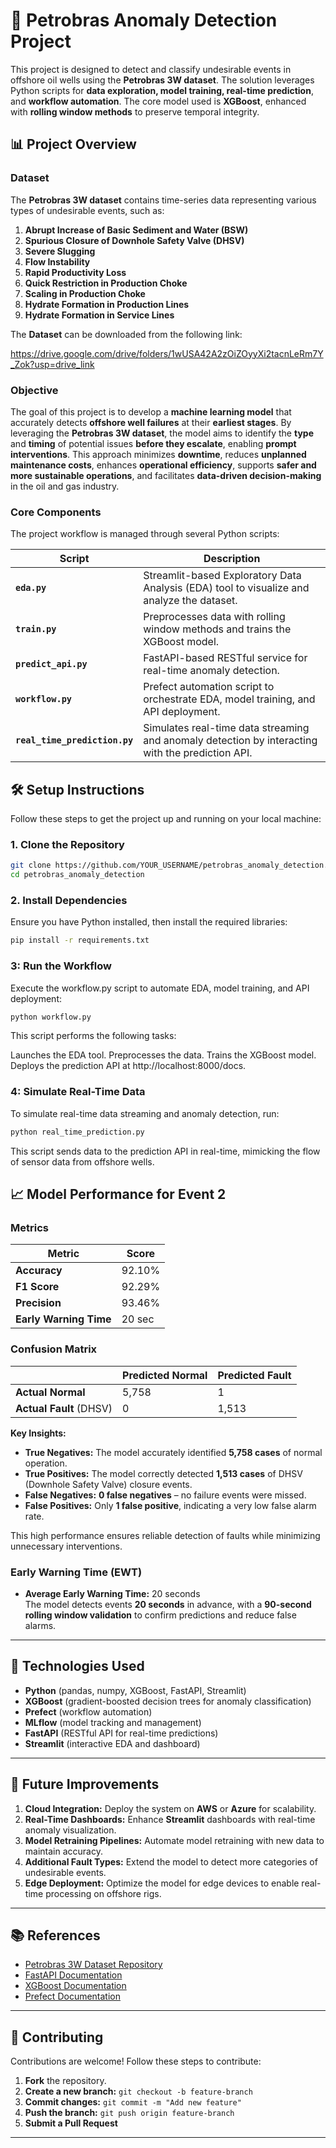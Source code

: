 # 🚢 Petrobras Anomaly Detection Project

This project is designed to detect and classify undesirable events in offshore oil wells using the **Petrobras 3W dataset**. The solution leverages Python scripts for **data exploration, model training, real-time prediction**, and **workflow automation**. The core model used is **XGBoost**, enhanced with **rolling window methods** to preserve temporal integrity.

## 📊 **Project Overview**

### **Dataset**

The **Petrobras 3W dataset** contains time-series data representing various types of undesirable events, such as:

1. **Abrupt Increase of Basic Sediment and Water (BSW)**
2. **Spurious Closure of Downhole Safety Valve (DHSV)**
3. **Severe Slugging**
4. **Flow Instability**
5. **Rapid Productivity Loss**
6. **Quick Restriction in Production Choke**
7. **Scaling in Production Choke**
8. **Hydrate Formation in Production Lines**
9. **Hydrate Formation in Service Lines**

The **Dataset** can be downloaded from the following link: 

https://drive.google.com/drive/folders/1wUSA42A2zOiZOyyXi2tacnLeRm7Y_Zok?usp=drive_link


### **Objective**

The goal of this project is to develop a **machine learning model** that accurately detects **offshore well failures** at their **earliest stages**. By leveraging the **Petrobras 3W dataset**, the model aims to identify the **type** and **timing** of potential issues **before they escalate**, enabling **prompt interventions**. This approach minimizes **downtime**, reduces **unplanned maintenance costs**, enhances **operational efficiency**, supports **safer and more sustainable operations**, and facilitates **data-driven decision-making** in the oil and gas industry.

### **Core Components**

The project workflow is managed through several Python scripts:

| **Script**                  | **Description**                                                                                         |
|------------------------------|---------------------------------------------------------------------------------------------------------|
| **`eda.py`**                | Streamlit-based Exploratory Data Analysis (EDA) tool to visualize and analyze the dataset.             |
| **`train.py`**              | Preprocesses data with rolling window methods and trains the XGBoost model.                            |
| **`predict_api.py`**        | FastAPI-based RESTful service for real-time anomaly detection.                                          |
| **`workflow.py`**           | Prefect automation script to orchestrate EDA, model training, and API deployment.                      |
| **`real_time_prediction.py`** | Simulates real-time data streaming and anomaly detection by interacting with the prediction API.        |

## 🛠️ **Setup Instructions**

Follow these steps to get the project up and running on your local machine:

### **1. Clone the Repository**

```bash
git clone https://github.com/YOUR_USERNAME/petrobras_anomaly_detection.git
cd petrobras_anomaly_detection
```

### **2. Install Dependencies**

Ensure you have Python installed, then install the required libraries:

```bash
pip install -r requirements.txt
```

### **3: Run the Workflow**

Execute the workflow.py script to automate EDA, model training, and API deployment:

```bash
python workflow.py
```
This script performs the following tasks:

Launches the EDA tool.
Preprocesses the data.
Trains the XGBoost model.
Deploys the prediction API at http://localhost:8000/docs.

### **4: Simulate Real-Time Data**

To simulate real-time data streaming and anomaly detection, run:

```bash
python real_time_prediction.py
```

This script sends data to the prediction API in real-time, mimicking the flow of sensor data from offshore wells.

## 📈 **Model Performance for Event 2**

### **Metrics**

| **Metric**               | **Score**  |
|---------------------------|------------|
| **Accuracy**             | 92.10%     |
| **F1 Score**             | 92.29%     |
| **Precision**            | 93.46%     |
| **Early Warning Time**   | 20 sec     |

### **Confusion Matrix**

|                             | **Predicted Normal** | **Predicted Fault** |
|-----------------------------|----------------------|---------------------|
| **Actual Normal**           | 5,758                | 1                   |
| **Actual Fault** (DHSV)     | 0                    | 1,513               |

**Key Insights:**

- **True Negatives:** The model accurately identified **5,758 cases** of normal operation.
- **True Positives:** The model correctly detected **1,513 cases** of DHSV (Downhole Safety Valve) closure events.
- **False Negatives:** **0 false negatives** – no failure events were missed.
- **False Positives:** Only **1 false positive**, indicating a very low false alarm rate.

This high performance ensures reliable detection of faults while minimizing unnecessary interventions.

### **Early Warning Time (EWT)**

- **Average Early Warning Time:** 20 seconds  
  The model detects events **20 seconds** in advance, with a **90-second rolling window validation** to confirm predictions and reduce false alarms.

---

## 🚀 **Technologies Used**

- **Python** (pandas, numpy, XGBoost, FastAPI, Streamlit)
- **XGBoost** (gradient-boosted decision trees for anomaly classification)
- **Prefect** (workflow automation)
- **MLflow** (model tracking and management)
- **FastAPI** (RESTful API for real-time predictions)
- **Streamlit** (interactive EDA and dashboard)

---

## 🌱 **Future Improvements**

1. **Cloud Integration:** Deploy the system on **AWS** or **Azure** for scalability.
2. **Real-Time Dashboards:** Enhance **Streamlit** dashboards with real-time anomaly visualization.
3. **Model Retraining Pipelines:** Automate model retraining with new data to maintain accuracy.
4. **Additional Fault Types:** Extend the model to detect more categories of undesirable events.
5. **Edge Deployment:** Optimize the model for edge devices to enable real-time processing on offshore rigs.

---

## 📚 **References**

- [Petrobras 3W Dataset Repository](https://github.com/petrobras/3W/tree/main/dataset)
- [FastAPI Documentation](https://fastapi.tiangolo.com/)
- [XGBoost Documentation](https://xgboost.readthedocs.io/en/latest/)
- [Prefect Documentation](https://docs.prefect.io/)

---

## 👥 **Contributing**

Contributions are welcome! Follow these steps to contribute:

1. **Fork** the repository.
2. **Create a new branch:** `git checkout -b feature-branch`
3. **Commit changes:** `git commit -m "Add new feature"`
4. **Push the branch:** `git push origin feature-branch`
5. **Submit a Pull Request**

---

